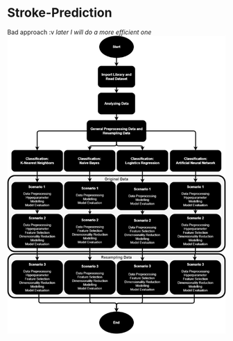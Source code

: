 # Stroke-Prediction

Bad approach :v <i>later I will do a more efficient one</i>
![alt text](https://github.com/kevin-wijaya/Classification-Dataset-Stroke/blob/main/Workflow_UAS_2_Stroke.png?raw=true)


